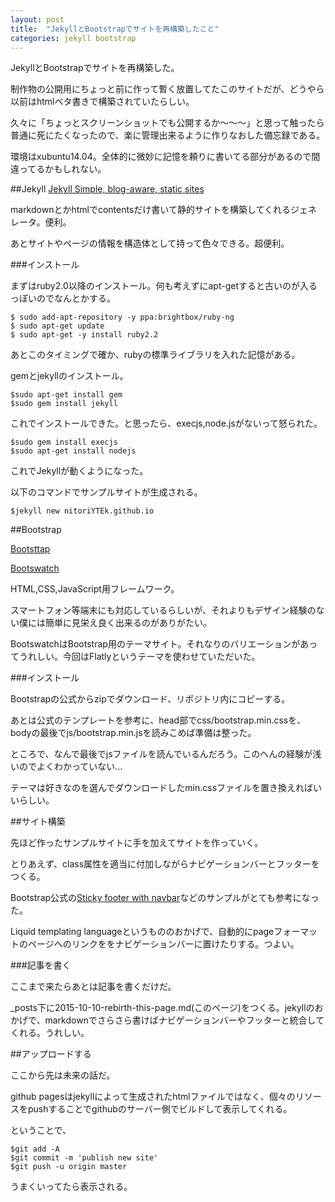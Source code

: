 ```yaml
---
layout:	post
title:	"JekyllとBootstrapでサイトを再構築したこと"
categories:	jekyll bootstrap
---
```


JekyllとBootstrapでサイトを再構築した。

制作物の公開用にちょっと前に作って暫く放置してたこのサイトだが、どうやら以前はhtmlベタ書きで構築されていたらしい。

久々に「ちょっとスクリーンショットでも公開するか〜〜〜」と思って触ったら普通に死にたくなったので、楽に管理出来るように作りなおした備忘録である。

環境はxubuntu14.04。全体的に微妙に記憶を頼りに書いてる部分があるので間違ってるかもしれない。

##Jekyll
[Jekyll Simple, blog-aware, static sites](https://jekyllrb.com/)

markdownとかhtmlでcontentsだけ書いて静的サイトを構築してくれるジェネレータ。便利。

あとサイトやページの情報を構造体として持って色々できる。超便利。

###インストール

まずはruby2.0以降のインストール。何も考えずにapt-getすると古いのが入るっぽいのでなんとかする。


	$ sudo add-apt-repository -y ppa:brightbox/ruby-ng
	$ sudo apt-get update
	$ sudo apt-get -y install ruby2.2

あとこのタイミングで確か、rubyの標準ライブラリを入れた記憶がある。

gemとjekyllのインストール。

	$sudo apt-get install gem
	$sudo gem install jekyll

これでインストールできた。と思ったら、execjs,node.jsがないって怒られた。

	$sudo gem install execjs
	$sudo apt-get install nodejs

これでJekyllが動くようになった。

以下のコマンドでサンプルサイトが生成される。

	$jekyll new nitoriYTEk.github.io

##Bootstrap

[Bootsttap](http://getbootstrap.com/)

[Bootswatch](http://bootswatch.com/)

HTML,CSS,JavaScript用フレームワーク。

スマートフォン等端末にも対応しているらしいが、それよりもデザイン経験のない僕には簡単に見栄え良く出来るのがありがたい。

BootswatchはBootstrap用のテーマサイト。それなりのバリエーションがあってうれしい。今回はFlatlyというテーマを使わせていただいた。

###インストール

Bootstrapの公式からzipでダウンロード、リポジトリ内にコピーする。

あとは公式のテンプレートを参考に、head部でcss/bootstrap.min.cssを、bodyの最後でjs/bootstrap.min.jsを読みこめば準備は整った。

ところで、なんで最後でjsファイルを読んでいるんだろう。このへんの経験が浅いのでよくわかっていない…

テーマは好きなのを選んでダウンロードしたmin.cssファイルを置き換えればいいらしい。

##サイト構築

先ほど作ったサンプルサイトに手を加えてサイトを作っていく。

とりあえず、class属性を適当に付加しながらナビゲーションバーとフッターをつくる。

Bootstrap公式の[Sticky footer with navbar](http://getbootstrap.com/examples/sticky-footer-navbar/)などのサンプルがとても参考になった。

Liquid templating languageというもののおかげで、自動的にpageフォーマットのページへのリンクををナビゲーションバーに置けたりする。つよい。

###記事を書く

ここまで来たらあとは記事を書くだけだ。

_posts下に2015-10-10-rebirth-this-page.md(このページ)をつくる。jekyllのおかげで、markdownでさらさら書けばナビゲーションバーやフッターと統合してくれる。うれしい。

##アップロードする

ここから先は未来の話だ。

github pagesはjekyllによって生成されたhtmlファイルではなく、個々のリソースをpushすることでgithubのサーバー側でビルドして表示してくれる。

ということで、

	$git add -A
	$git commit -m 'publish new site'
	$git push -u origin master

うまくいってたら表示される。